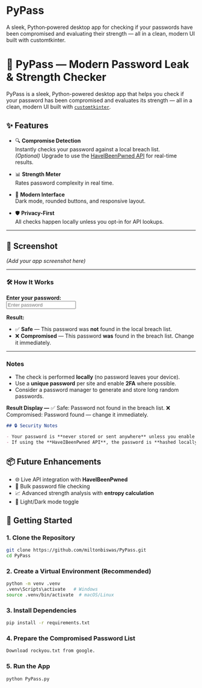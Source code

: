 # PyPass
A sleek, Python‑powered desktop app for checking if your passwords have been compromised and evaluating their strength — all in a clean, modern UI built with customtkinter.
# 🔐 PyPass — Modern Password Leak & Strength Checker

PyPass is a sleek, Python-powered desktop app that helps you check if your password has been compromised and evaluates its strength — all in a clean, modern UI built with [`customtkinter`](https://github.com/TomSchimansky/CustomTkinter).

## ✨ Features

- 🔍 **Compromise Detection**  
  Instantly checks your password against a local breach list.  
  *(Optional)* Upgrade to use the [HaveIBeenPwned API](https://haveibeenpwned.com/API/v3) for real-time results.

- 📊 **Strength Meter**  
  Rates password complexity in real time.

- 🎨 **Modern Interface**  
  Dark mode, rounded buttons, and responsive layout.

- 🛡 **Privacy-First**  
  All checks happen locally unless you opt-in for API lookups.

---

## 📸 Screenshot
*(Add your app screenshot here)*

---

### 🛠 How It Works
**Enter your password:**  
<input type="password" placeholder="Enter password" aria-label="Password" />

**Result:**  
- ✅ **Safe** — This password was **not** found in the local breach list.  
- ❌ **Compromised** — This password **was** found in the breach list. Change it immediately.

---

### Notes
- The check is performed **locally** (no password leaves your device).  
- Use a **unique password** per site and enable **2FA** where possible.  
- Consider a password manager to generate and store long random passwords.

**Result Display —**
✅ Safe: Password not found in the breach list.
❌ Compromised: Password found — change it immediately.

```md
## 🔒 Security Notes

- Your password is **never stored or sent anywhere** unless you enable **API mode**.  
- If using the **HaveIBeenPwned API**, the password is **hashed locally** and checked using **k-anonymity** — the full password is **never transmitted**.
```

## 📦 Future Enhancements

- 🌐 Live API integration with **HaveIBeenPwned**  
- 📂 Bulk password file checking  
- 📈 Advanced strength analysis with **entropy calculation**  
- 🌙 Light/Dark mode toggle  


## 🚀 Getting Started

### 1. Clone the Repository
```bash
git clone https://github.com/miltonbiswas/PyPass.git
cd PyPass
```
### 2. Create a Virtual Environment (Recommended)
```bash
python -m venv .venv
.venv\Scripts\activate   # Windows
source .venv/bin/activate  # macOS/Linux
```

### 3. Install Dependencies
```bash
pip install -r requirements.txt
```

### 4. Prepare the Compromised Password List
```bash
Download rockyou.txt from google.
```

### 5. Run the App
```bash
python PyPass.py
```



